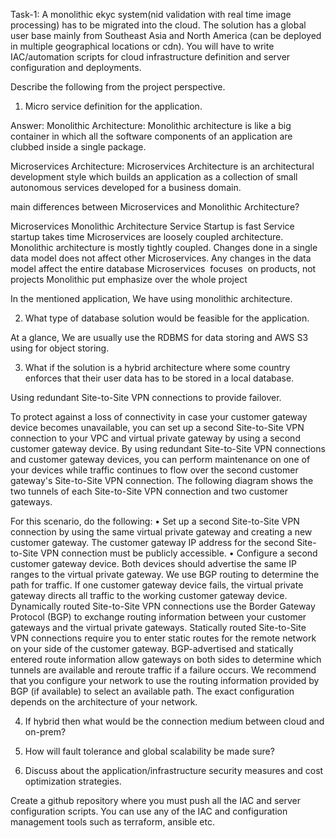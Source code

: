 Task-1: A monolithic ekyc system(nid validation with real time image processing) has to be migrated into the cloud. The solution has a global user base mainly from Southeast Asia and North America (can be deployed in multiple geographical locations or cdn). You will have to write
IAC/automation scripts for cloud infrastructure definition and server configuration and deployments.

Describe the following from the project perspective.

1. Micro service definition for the application.

Answer: Monolithic Architecture: Monolithic architecture is like a big container in which all the software components of an application are clubbed inside a single package.

Microservices Architecture: Microservices Architecture is an architectural development style which builds an application as a collection of small autonomous services developed for a business domain.

main differences between Microservices and Monolithic Architecture?


Microservices
Monolithic Architecture
Service Startup is fast
Service startup takes time
Microservices are loosely coupled architecture.
Monolithic architecture is mostly tightly coupled.
Changes done in a single data model does not affect other Microservices.
Any changes in the data model affect the entire database
Microservices  focuses  on products, not projects
Monolithic put emphasize over the whole project

In the mentioned application, We have using monolithic architecture.
  
2. What type of database solution would be feasible for the application.

  At a glance, We are usually use the RDBMS for data storing and AWS S3 using for object storing.

3. What if the solution is a hybrid architecture where some country enforces that their user
data has to be stored in a local database.

Using redundant Site-to-Site VPN connections to provide failover. 

To protect against a loss of connectivity in case your customer gateway device becomes unavailable, you can set up a second Site-to-Site VPN connection to your VPC and virtual private gateway by using a second customer gateway device. By using redundant Site-to-Site VPN connections and customer gateway devices, you can perform maintenance on one of your devices while traffic continues to flow over the second customer gateway's Site-to-Site VPN connection.
The following diagram shows the two tunnels of each Site-to-Site VPN connection and two customer gateways.

For this scenario, do the following:
    • Set up a second Site-to-Site VPN connection by using the same virtual private gateway and creating a new customer gateway. The customer gateway IP address for the second Site-to-Site VPN connection must be publicly accessible.
    • Configure a second customer gateway device. Both devices should advertise the same IP ranges to the virtual private gateway. We use BGP routing to determine the path for traffic. If one customer gateway device fails, the virtual private gateway directs all traffic to the working customer gateway device.
Dynamically routed Site-to-Site VPN connections use the Border Gateway Protocol (BGP) to exchange routing information between your customer gateways and the virtual private gateways. Statically routed Site-to-Site VPN connections require you to enter static routes for the remote network on your side of the customer gateway. BGP-advertised and statically entered route information allow gateways on both sides to determine which tunnels are available and reroute traffic if a failure occurs. We recommend that you configure your network to use the routing information provided by BGP (if available) to select an available path. The exact configuration depends on the architecture of your network.


4. If hybrid then what would be the connection medium between cloud and on-prem?

5. How will fault tolerance and global scalability be made sure?

6. Discuss about the application/infrastructure security measures and cost optimization
strategies.

Create a github repository where you must push all the IAC and server configuration scripts.
You can use any of the IAC and configuration management tools such as terraform, ansible etc.
